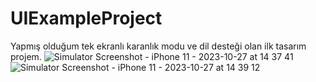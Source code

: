 # UIExampleProject
Yapmış olduğum tek ekranlı karanlık modu ve dil desteği olan ilk tasarım projem.
![Simulator Screenshot - iPhone 11 - 2023-10-27 at 14 37 41](https://github.com/oguzcanyildirimm/UIExampleProject/assets/147000559/3578ffe0-4511-4c44-a0ae-925cf94b7b3c)
![Simulator Screenshot - iPhone 11 - 2023-10-27 at 14 39 12](https://github.com/oguzcanyildirimm/UIExampleProject/assets/147000559/3f0b6b5f-289e-4408-abf5-44d862a17614)
